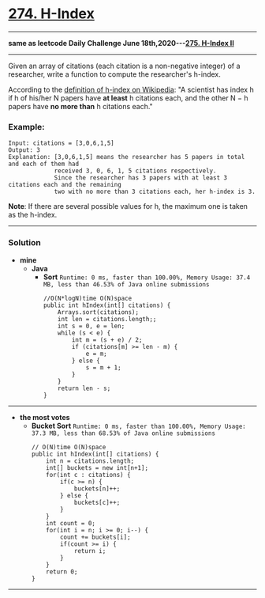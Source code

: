 # [274. H-Index](https://leetcode.com/problems/h-index/)

---

**same as leetcode Daily Challenge June 18th,2020---[275. H-Index II](https://github.com/103style/LeetCode/blob/master/Binary%20Search/275.%20H-Index%20II.md)**

---

Given an array of citations (each citation is a non-negative integer) of a researcher, write a function to compute the researcher's h-index.

According to the [definition of h-index on Wikipedia](https://en.wikipedia.org/wiki/H-index): "A scientist has index h if h of his/her N papers have **at least** h citations each, and the other N − h papers have **no more than** h citations each."

### Example:
```
Input: citations = [3,0,6,1,5]
Output: 3 
Explanation: [3,0,6,1,5] means the researcher has 5 papers in total and each of them had 
             received 3, 0, 6, 1, 5 citations respectively. 
             Since the researcher has 3 papers with at least 3 citations each and the remaining 
             two with no more than 3 citations each, her h-index is 3.
```

**Note**: If there are several possible values for h, the maximum one is taken as the h-index.

---

### Solution
* **mine**
  * **Java**
    * **Sort** `Runtime: 0 ms, faster than 100.00%, Memory Usage: 37.4 MB, less than 46.53% of Java online submissions`
      ```
      //O(N*logN)time O(N)space
      public int hIndex(int[] citations) {
          Arrays.sort(citations);
          int len = citations.length;;
          int s = 0, e = len;
          while (s < e) {
              int m = (s + e) / 2;
              if (citations[m] >= len - m) {
                  e = m;
              } else {
                  s = m + 1;
              }
          }
          return len - s;
      }
      ```
  
  
---

* **the most votes**
  * **Bucket Sort** `Runtime: 0 ms, faster than 100.00%, Memory Usage: 37.3 MB, less than 68.53% of Java online submissions`
    ```
    // O(N)time O(N)space
    public int hIndex(int[] citations) {
        int n = citations.length;
        int[] buckets = new int[n+1];
        for(int c : citations) {
            if(c >= n) {
                buckets[n]++;
            } else {
                buckets[c]++;
            }
        }
        int count = 0;
        for(int i = n; i >= 0; i--) {
            count += buckets[i];
            if(count >= i) {
                return i;
            }
        }
        return 0;
    }
    ```


----
